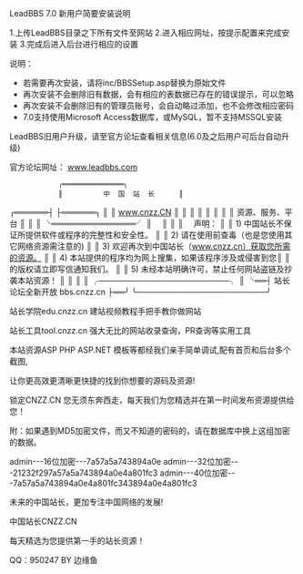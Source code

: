 LeadBBS 7.0 新用户简要安装说明

1.上传LeadBBS目录之下所有文件至网站
2.进入相应网址，按提示配置来完成安装
3.完成后进入后台进行相应的设置

说明：

- 若需要再次安装，请将inc/BBSSetup.asp替换为原始文件
- 再次安装不会删除旧有数据，会有相应的表数据已存在的错误提示，可以忽略
- 再次安装不会删除旧有的管理员账号，会自动略过添加，也不会修改相应密码
- 7.0支持使用Microsoft Access数据库，或MySQL，暂不支持MSSQL安装

LeadBBS旧用户升级，请至官方论坛查看相关信息(6.0及之后用户可后台自动升级)

官方论坛网址： www.leadbbs.com




                ╭═══════════════╮
                ║          中  国  站  长      ║
  ╭══════┤                              ├══════╮
  ║            ║           www.cnzz.CN        ║            ║
  ║            ║                              ║            ║
  ║            ║         资源、服务、平台     ║            ║
  ║            ╰═══════════════╯            ║
　║                                                          ║
  ║                         　声明：                         ║
  ║   1) 中国站长不保证所提供软件或程序的完整性和安全性。    ║
  ║   2) 请在使用前查毒（也是您使用其它网络资源需注意的)     ║
  ║   3) 欢迎再次到中国站长（www.cnzz.cn）获取您所需的资源。 ║
  ║   4) 本站提供的程序均为网上搜集，如果该程序涉及或侵害到您║
  ║      的版权请立即写信通知我们。                          ║
  ║   5) 未经本站明确许可，禁止任何网站盗链及抄袭本站资源！  ║
  ║                                                          ║
  ║    ╭───────────────────────╮    ║
  ╰══┤      站长论坛全新开放 bbs.cnzz.cn            ├══╯
        ╰───────────────────────╯

站长学院edu.cnzz.cn 建站视频教程手把手教你做网站

站长工具tool.cnzz.cn 强大无比的网站收录查询，PR查询等实用工具

本站资源ASP PHP ASP.NET 模板等都经我们亲手简单调试,配有首页和后台多个截图,

让你更高效更清晰更快捷的找到你想要的源码及资源!

锁定CNZZ.CN 您无须东奔西走，每天我们为您精选并在第一时间发布资源提供给您！

附：如果遇到MD5加密文件，而又不知道的密码的，请在数据库中换上这组加密的数据。

admin---16位加密---7a57a5a743894a0e
admin---32位加密---21232f297a57a5a743894a0e4a801fc3
admin---40位加密---7a57a5a743894a0e4a801fc343894a0e4a801fc3

未来的中国站长，更加专注中国网络的发展!

中国站长CNZZ.CN

每天精选为您提供第一手的站长资源！

QQ：950247 BY 边缘鱼